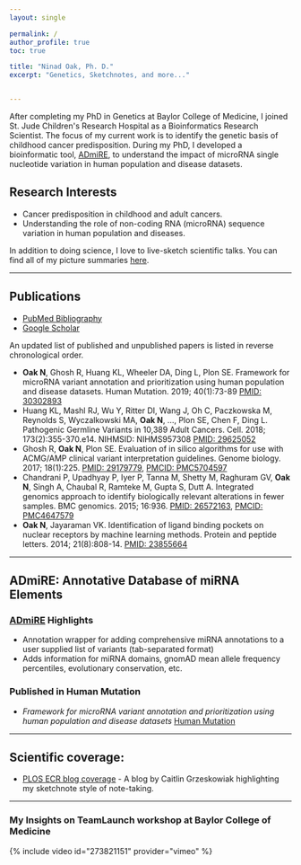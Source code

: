 ```yaml
---
layout: single

permalink: /
author_profile: true
toc: true

title: "Ninad Oak, Ph. D."
excerpt: "Genetics, Sketchnotes, and more..."


---
```


After completing my PhD in Genetics at Baylor College of Medicine, I joined St. Jude Children's Research Hospital as a Bioinformatics Research Scientist.
The focus of my current work is to identify the genetic basis of childhood cancer predisposition.
During my PhD, I developed a bioinformatic tool, [ADmiRE](https://github.com/nroak/admire), to understand the impact of microRNA single nucleotide variation in human population and disease datasets.

## Research Interests

- Cancer predisposition in childhood and adult cancers.
- Understanding the role of non-coding RNA (microRNA) sequence variation in human population and diseases.

In addition to doing science, I love to live-sketch scientific talks. You can find all of my picture summaries [here](sketchnotes).

---
## Publications

- [PubMed Bibliography](https://www.ncbi.nlm.nih.gov/sites/myncbi/1jQDtZLm9on5T/bibliography/40122621/public/?sort=date&direction=ascending)
- [Google Scholar](https://scholar.google.com/citations?user=oE-Da48AAAAJ&hl=en)

An updated list of published and unpublished papers is listed in reverse chronological order.

- **Oak N**, Ghosh R, Huang KL, Wheeler DA, Ding L, Plon SE. Framework for microRNA variant annotation and prioritization using human population and disease datasets. Human Mutation. 2019; 40(1):73-89 [PMID: 30302893](https://www.ncbi.nlm.nih.gov/pubmed/30302893)
- Huang KL, Mashl RJ, Wu Y, Ritter DI, Wang J, Oh C, Paczkowska M, Reynolds S, Wyczalkowski MA, **Oak N**, ..., Plon SE, Chen F, Ding L. Pathogenic Germline Variants in 10,389 Adult Cancers. Cell. 2018; 173(2):355-370.e14. NIHMSID: NIHMS957308 [PMID: 29625052](https://www.ncbi.nlm.nih.gov/pubmed/29625052)
- Ghosh R, **Oak N**, Plon SE. Evaluation of in silico algorithms for use with ACMG/AMP clinical variant interpretation guidelines. Genome biology. 2017; 18(1):225. [PMID: 29179779](https://www.ncbi.nlm.nih.gov/pubmed/29179779), [PMCID: PMC5704597](https://www.ncbi.nlm.nih.gov/pmc/articles/PMC5704597/)
- Chandrani P, Upadhyay P, Iyer P, Tanna M, Shetty M, Raghuram GV, **Oak N**, Singh A,  Chaubal R, Ramteke M, Gupta S, Dutt A. Integrated genomics approach to identify biologically relevant alterations in fewer samples. BMC genomics. 2015; 16:936. [PMID: 26572163](https://www.ncbi.nlm.nih.gov/pubmed/26572163), [PMCID: PMC4647579](https://www.ncbi.nlm.nih.gov/pmc/articles/PMC4647579/)
- **Oak N**, Jayaraman VK. Identification of ligand binding pockets on nuclear receptors by machine learning methods. Protein and peptide letters. 2014; 21(8):808-14. [PMID: 23855664](https://www.ncbi.nlm.nih.gov/pubmed/23855664)

---

## ADmiRE: Annotative Database of miRNA Elements
### [ADmiRE](https://github.com/nroak/ADmiRE) Highlights

- Annotation wrapper for adding comprehensive miRNA annotations to a user supplied list of variants (tab-separated format)
- Adds information for miRNA domains, gnomAD mean allele frequency percentiles, evolutionary conservation, etc.

### Published in Human Mutation

- *Framework for microRNA variant annotation and prioritization using human population and disease datasets* [Human Mutation](https://onlinelibrary.wiley.com/doi/full/10.1002/humu.23668)

---

## Scientific coverage:

- [PLOS ECR blog coverage](http://blogs.plos.org/thestudentblog/2017/01/31/the-art-of-selling-science-presenting-an-engaging-scientific-talk/) - A blog by Caitlin Grzeskowiak highlighting my sketchnote style of note-taking.

---

### My Insights on TeamLaunch workshop at Baylor College of Medicine
{% include video id="273821151" provider="vimeo" %}
